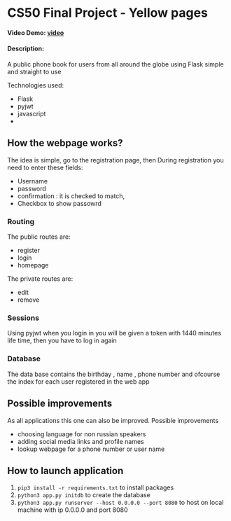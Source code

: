 # CS50 Final Project - Yellow pages
#### Video Demo:  [video](https://icedrive.net/0/9c1qM5EccI)
#### Description:
A public phone book for users from all around the globe using Flask simple and straight to use 

Technologies used:

- Flask 
- pyjwt
- javascript
- 

## How the webpage works?

The idea is simple, go to the registration page, then During registration you need to enter these fields:

- Username
- password
- confirmation : it is checked to match, 
- Checkbox to show passowrd 

### Routing

The public routes are:
- register 
- login 
- homepage 

The private routes are:
- edit
- remove 

### Sessions
Using pyjwt when you login in you will be given a token with 1440 minutes life time, then you have to log in again 
### Database

The data base contains the birthday , name , phone number and ofcourse the index for each user registered in the web app 

## Possible improvements

As all applications this one can also be improved. Possible improvements
- choosing language for non russian speakers 
- adding social media links and profile names 
- lookup webpage for a phone number or user name 

## How to launch application

1. ```pip3 install -r requirements.txt``` to install packages
2. ```python3 app.py initdb``` to create the database
3. ```python3 app.py runserver --host 0.0.0.0 --port 8080``` to host on local machine with ip 0.0.0.0 and port 8080
